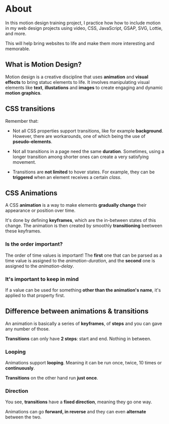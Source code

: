 # About

In this motion design training project, I practice how how to include motion in my web design projects using video, CSS, JavaScript, GSAP, SVG, Lottie, and more.

This will help bring websites to life and make them more interesting and memorable.

## What is Motion Design?

Motion design is a creative discipline that uses **animation** and **visual effects** to bring statuc elements to life. It involves manipulating visual elements like **text**, **illustations** and **images** to create engaging and dynamic **motion graphics**.

## CSS transitions

Remember that:

* Not all CSS properties support transitions, like for example **background**. However, there are workarounds, one of which being the use of **pseudo-elements**.

* Not all transitions in a page need the same **duration**. Sometimes, using a longer transition among shorter ones can create a very satisfying movement.

* Transitions are **not limited** to hover states. For example, they can be **triggered** when an element receives a certain *class*.

## CSS Animations

A CSS **animation** is a way to make elements **gradually change** their appearance or position over time.

It's done by defining **keyframes**, which are the in-between states of this change. The animation is then created by smoothly **transitioning** beetween these keyframes.

### Is the order important?

The order of time values is important! The **first** one that can be parsed as a time value is assigned to the *animation-duration*, and the **second** one is assigned to the *animation-delay*.

### It's important to keep in mind

If a value can be used for something **other than the animation's name**, it's applied to that property first.

## Difference between animations & transitions

An animation is basically a series of **keyframes**, of **steps** and you can gave any number of those.

**Transitions** can only have **2 steps**: start and end. Nothing in between.

### Looping

Animations support **looping**. Meaning it can be run once, twice, 10 times or **continuously**.

**Transitions** on the other hand run **just once**.

### Direction

You see, **transitions** have a **fixed direction**, meaning they go one way.

Animations can go **forward, in reverse** and they can even **alternate** between the two.